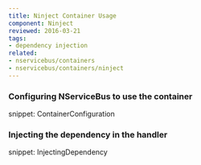 ```yaml
---
title: Ninject Container Usage
component: Ninject
reviewed: 2016-03-21
tags:
- dependency injection
related:
- nservicebus/containers
- nservicebus/containers/ninject
---
```


### Configuring NServiceBus to use the container

snippet: ContainerConfiguration


### Injecting the dependency in the handler

snippet: InjectingDependency
